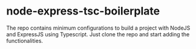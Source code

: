 # node-express-tsc-boilerplate
The repo contains minimum configurations to build a project with NodeJS and ExpressJS using Typescript. Just clone the repo and start adding the functionalities.
